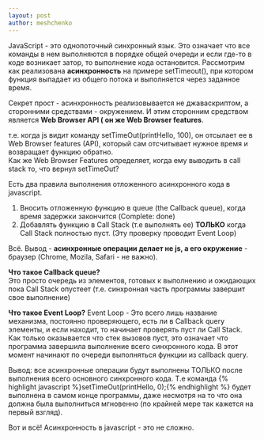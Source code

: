 ```yaml
---
layout: post
author: meshchenko
---
```

JavaScript - это однопоточный синхронный язык. Это означает что все команды в нем выполняются в порядке общей очереди и если где-то в коде возникает затор, то выполнение кода остановится.
Рассмотрим как реализована **асинхронность** на примере setTimeout(), при котором функция выпадает из общего потока и выполняется через заданное время.

Секрет прост - асинхронность реализовывается не джаваскриптом, а сторонними средствами - окружением. 
И этим сторонним средством является **Web Browser API ( он же Web Browser features**. 

т.е. когда js видит команду setTimeOut(printHello, 100), он отсылает ее в Web Browser features (API), который сам отсчитывает нужное время и возвращает функцию обратно.  
Как же Web Browser Features определяет, когда ему выводить в call stack то, что вернул setTimeOut?

Есть два правила выполнения отложенного асинхронного кода в javascript.  
1) Вносить отложенную функцию в queue (the Callback queue), когда время задержки закончится (Complete: done)
2) Добавлять функцию в Call Stack (т.е выполнять ее) **ТОЛЬКО** когда Call Stack полностью пуст. (Эту проверку проводит Event Loop)

Всё. Вывод - **асинхронные операции делает не js, а его окружение** - браузер (Chrome, Mozila, Safari - не важно).

**Что такое Callback queue?**  
Это просто очередь из элементов, готовых к выполнению и ожидающих пока Call Stack опустеет (т.е. синхронная часть программы завершит свое выполнение)

**Что такое Event Loop?** 
Event Loop - Это всего лишь название механизма, постоянно проверяющего, есть ли в Callback query элементы, и если находит, то начинает проверять пуст ли Call Stack.  
Как только оказывается что стек вызовов пуст, это означает что программа завершила выполнение всего синхронного кода. В этот момент начинают по очереди выполняться функции из callback query.

Вывод: все асинхронные операции будут выполнены ТОЛЬКО после выполнения всего основного синхронного кода. Т.е команда {% highlight javascript %}setTimeOut(printHello, 0);{% endhighlight %} будет выполнена в самом конце программы, даже несмотря на то что она должна была выполниться мгновенно (по крайней мере так кажется на первый взгляд).

Вот и всё! Асинхронность в javascript - это не сложно.
